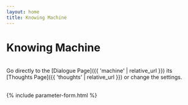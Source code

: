 ```yaml
---
layout: home
title: Knowing Machine
---
```

# Knowing Machine

<br>
Go directly to the [Dialogue Page]({{ 'machine' | relative_url }}) its [Thoughts Page]({{ 'thoughts' | relative_url }}) or change the settings.
<br><br>

{% include parameter-form.html %}
